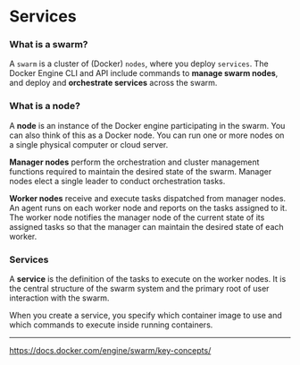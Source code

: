 # Services

### What is a swarm?

A `swarm` is a cluster of (Docker) `nodes`, where you deploy `services`. The Docker Engine CLI and API include commands to **manage swarm nodes**, and deploy and **orchestrate services** across the swarm.

### What is a node?

A **node** is an instance of the Docker engine participating in the swarm. You can also think of this as a Docker node. You can run one or more nodes on a single physical computer or cloud server.

**Manager nodes** perform the orchestration and cluster management functions required to maintain the desired state of the swarm. Manager nodes elect a single leader to conduct orchestration tasks.

**Worker nodes** receive and execute tasks dispatched from manager nodes. An agent runs on each worker node and reports on the tasks assigned to it. The worker node notifies the manager node of the current state of its assigned tasks so that the manager can maintain the desired state of each worker.

### Services

A **service** is the definition of the tasks to execute on the worker nodes. It is the central structure of the swarm system and the primary root of user interaction with the swarm.

When you create a service, you specify which container image to use and which commands to execute inside running containers.

---
https://docs.docker.com/engine/swarm/key-concepts/
